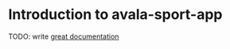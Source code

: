 # Introduction to avala-sport-app

TODO: write [great documentation](http://jacobian.org/writing/what-to-write/)
